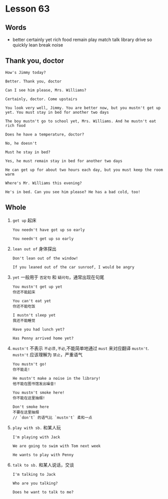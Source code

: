 # Lesson 63

## Words

- better certainly yet rich food remain play match talk library drive so quickly lean break noise

## Thank you, doctor

```
How's Jimmy today?

Better. Thank you, doctor

Can I see him please, Mrs. Williams?

Certainly, doctor. Come upstairs

You look very well, Jimmy. You are better now, but you mustn't get up yet. You must stay in bed for another two days

The boy mustn't go to school yet, Mrs. Williams. And he mustn't eat rich food

Does he have a temperature, doctor?

No, he doesn't

Must he stay in bed?

Yes, he must remain stay in bed for another two days

He can get up for about two hours each day, but you must keep the room warm

Where's Mr. Williams this evening?

He's in bed. Can you see him please? He has a bad cold, too!
```

## Whole

1. `get up` 起床

   ```
   You needn't have got up so early

   You needn't get up so early
   ```

2. `lean out of` 身体探出

   ```
   Don't lean out of the window!

   If you leaned out of the car sunroof, I would be angry
   ```

3. `yet` 一般用于 `否定句` 和 `疑问句`，通常出现在句尾

   ```
   You mustn't get up yet
   你还不能起床

   You can't eat yet
   你还不能吃饭

   I mustn't sleep yet
   我还不能睡觉

   Have you had lunch yet?

   Has Penny arrived home yet?
   ```

4. `mustn't` 不表示 `不必须,不必`,不能简单地通过 `must` 来对应翻译 `mustn't`. `mustn't` 应该理解为 `禁止`，严重语气

   ```
   You mustn't go!
   你不能走!

   He mustn't make a noise in the library!
   他不能在图书馆发出噪音!

   You mustn't smoke here!
   你不能在这里抽烟!

   Don't smoke here
   不要在这里抽烟
   // `don't` 的语气比 `mustn't` 柔和一点
   ```

5. `play with sb.` 和某人玩

   ```
   I'm playing with Jack

   We are going to swim with Tom next week

   He wants to play with Penny
   ```

6. `talk to sb.` 和某人说话，交谈

   ```
   I'm talking to Jack

   Who are you talking?

   Does he want to talk to me?
   ```
